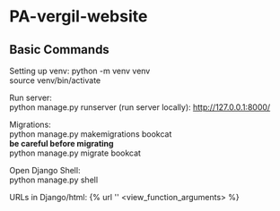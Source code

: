 # PA-vergil-website

## Basic Commands
Setting up venv:
python -m venv venv       
source venv/bin/activate

Run server:  
python manage.py runserver (run server locally): http://127.0.0.1:8000/ 

Migrations:  
python manage.py makemigrations bookcat  
**be careful before migrating**  
python manage.py migrate bookcat

Open Django Shell:  
python manage.py shell

URLs in Django/html:
{% url '<url path name>' <view_function_arguments> %}

<!-- superuser:
username: bailey
email: baileycishk@gmail.com
pin: pavergil2024 -->
